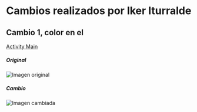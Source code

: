 # Cambios realizados por Iker Iturralde

## Cambio 1, color en el 
[Activity Main](https://github.com/leoneliker/MaterialThemeBuilderv2/blob/master/README.md)

##### Original
![Imagen original](images/imgOriginal1.PNG)
##### Cambio
![Imagen cambiada](images/imgCambios1.PNG)